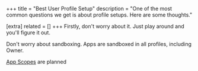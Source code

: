 +++
title = "Best User Profile Setup"
description = "One of the most common questions we get is about profile setups. Here are some thoughts."

[extra]
related = []
+++
Firstly, don't worry about it. Just play around and you'll figure it out.

Don't worry about sandboxing. Apps are sandboxed in all profiles, including Owner.

[App Scopes](https://twitter.com/GrapheneOS/status/1721270069412376933) are planned